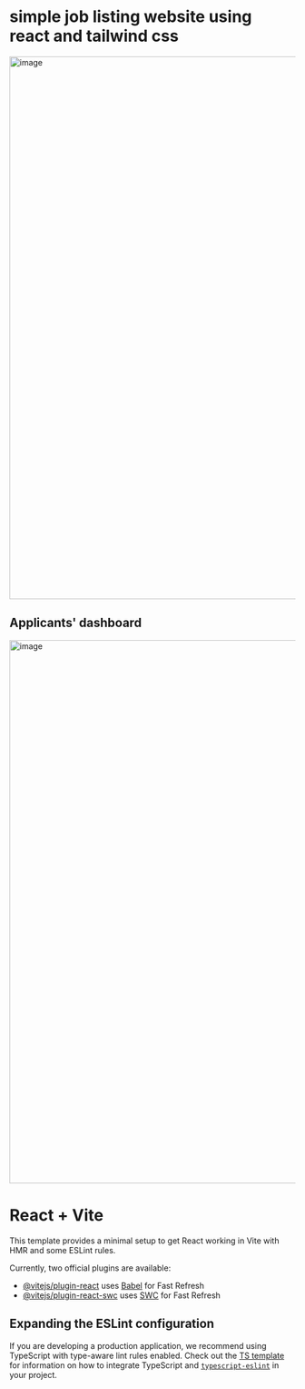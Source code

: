 # simple job listing website using react and tailwind css
<img width="1737" height="954" alt="image" src="https://github.com/user-attachments/assets/155c1a27-6c42-45b2-b334-1b5444d51fef" />

## Applicants' dashboard
<img width="1524" height="955" alt="image" src="https://github.com/user-attachments/assets/6c6184d9-62f1-4191-9372-51ea1a584808" />





# React + Vite

This template provides a minimal setup to get React working in Vite with HMR and some ESLint rules.

Currently, two official plugins are available:

- [@vitejs/plugin-react](https://github.com/vitejs/vite-plugin-react/blob/main/packages/plugin-react) uses [Babel](https://babeljs.io/) for Fast Refresh
- [@vitejs/plugin-react-swc](https://github.com/vitejs/vite-plugin-react/blob/main/packages/plugin-react-swc) uses [SWC](https://swc.rs/) for Fast Refresh

## Expanding the ESLint configuration

If you are developing a production application, we recommend using TypeScript with type-aware lint rules enabled. Check out the [TS template](https://github.com/vitejs/vite/tree/main/packages/create-vite/template-react-ts) for information on how to integrate TypeScript and [`typescript-eslint`](https://typescript-eslint.io) in your project.
